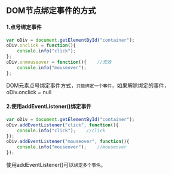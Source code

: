 ## DOM节点绑定事件的方式
#### 1.点号绑定事件
```javascript
var oDiv = document.getElementById("container");
oDiv.onclick = function(){
    console.info("click");
};
oDiv.onmouseover = function(){    //无效
    console.info("mouseover");
};
```
DOM元素点号绑定事件方式，`只能绑定一个事件`，如果解除绑定的事件，oDiv.onclick = null
#### 2.使用addEventListener()绑定事件
```javascript
var oDiv = document.getElementById("container");
oDiv.addEventListener("click", function(){
    console.info("click");    //click
});
oDiv.addEventListener("mouseover", function(){
    console.info("mouseover");    //mouseover
});
```
使用addEventListener()可以`绑定多个事件`。
